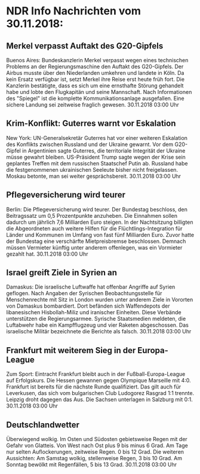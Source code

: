# NDR Info Nachrichten vom 30.11.2018:


## Merkel verpasst Auftakt des G20-Gipfels
Buenos Aires:     Bundeskanzlerin Merkel verpasst wegen eines technischen Problems an der Regierungsmaschine den Auftakt des G20-Gipfels. Der Airbus musste über den Niederlanden umkehren und landete in Köln. Da kein Ersatz verfügbar ist, setzt Merkel ihre Reise erst heute früh fort. Die Kanzlerin bestätigte, dass es sich um eine ernsthafte Störung gehandelt habe und lobte den Flugkapitän und seine Mannschaft. Nach Informationen des "Spiegel" ist die komplette Kommunikationsanlage ausgefallen. Eine sichere Landung sei zeitweise fraglich gewesen. 30.11.2018 03:00 Uhr 

## Krim-Konflikt: Guterres warnt vor Eskalation
New York: UN-Generalsekretär Guterres hat vor einer weiteren Eskalation des Konflikts zwischen Russland und der Ukraine gewarnt. Vor dem G20-Gipfel in Argentinien sagte Guterres, die territoriale Integrität der Ukraine müsse gewahrt bleiben. US-Präsident Trump sagte wegen der Krise sein geplantes Treffen mit dem russischen Staatschef Putin ab. Russland habe die festgenommenen ukrainischen Seeleute bisher nicht freigelassen. Moskau betonte, man sei weiter gesprächsbereit. 30.11.2018 03:00 Uhr 

## Pflegeversicherung wird teurer
Berlin: Die Pflegeversicherung wird teurer. Der Bundestag beschloss, den Beitragssatz um 0,5 Prozentpunkte anzuheben. Die Einnahmen sollen dadurch um jährlich 7,6 Milliarden Euro steigen. In der Nachtsitzung billigten die Abgeordneten auch weitere Hilfen für die Flüchtlings-Integration für Länder und Kommunen im Umfang von fast fünf Milliarden Euro. Zuvor hatte der Bundestag eine verschärfte Mietpreisbremse beschlossen. Demnach müssen Vermieter künftig unter anderem offenlegen, was ein Vormieter gezahlt hat. 30.11.2018 03:00 Uhr 

## Israel greift Ziele in Syrien an
Damaskus: Die israelische Luftwaffe hat offenbar Angriffe auf Syrien geflogen. Nach Angaben der Syrischen Beobachtungsstelle für Menschenrechte mit Sitz in London wurden unter anderem Ziele in Vororten von Damaskus bombardiert. Dort befänden sich Waffendepots der libanesischen Hisbollah-Miliz und iranischer Einheiten. Diese Verbände unterstützen die Regierungsarmee. Syrische Staatsmedien meldeten, die Luftabwehr habe ein Kampfflugzeug und vier Raketen abgeschossen. Das israelische Militär bezeichnete die Berichte als falsch. 30.11.2018 03:00 Uhr 

## Frankfurt mit weiterem Sieg in der Europa-League
Zum Sport:    Eintracht Frankfurt bleibt auch in der Fußball-Europa-League auf Erfolgskurs. Die Hessen gewannen gegen Olympique Marseille mit 4:0. Frankfurt ist bereits für die nächste Runde qualifiziert. Das gilt auch für Leverkusen, das sich vom bulgarischen Club Ludogorez Rasgrad 1:1 trennte. Leipzig droht dagegen das Aus. Die Sachsen unterlagen in Salzburg mit 0:1. 30.11.2018 03:00 Uhr 

## Deutschlandwetter
Überwiegend wolkig. Im Osten und Südosten gebietsweise Regen mit der Gefahr von Glatteis. Von West nach Ost plus 9 bis minus 6 Grad. Am Tage nur selten Auflockerungen, zeitweise Regen. 0 bis 12 Grad. Die weiteren Aussichten: Am Samstag wolkig, stellenweise Regen, 3 bis 10 Grad. Am Sonntag bewölkt mit Regenfällen, 5 bis 13 Grad. 30.11.2018 03:00 Uhr 

